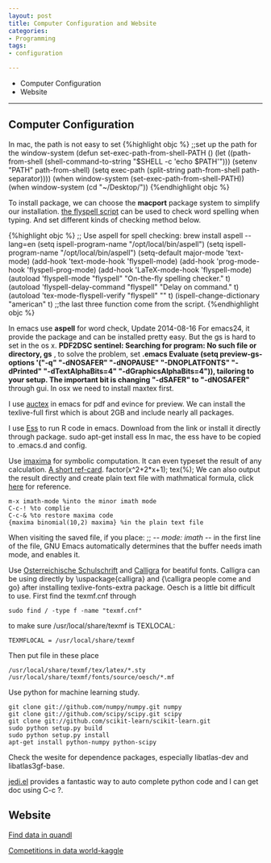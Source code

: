 ```yaml
---
layout: post
title: Computer Configuration and Website
categories:
- Programming
tags:
- configuration

---
```

* Computer Configuration
* Website

---

## Computer Configuration

In mac, the path is not easy to set
{%highlight objc %}
;;set up the path for the window-system
(defun set-exec-path-from-shell-PATH ()
    (let ((path-from-shell (shell-command-to-string "$SHELL -c 'echo $PATH'")))
      (setenv "PATH" path-from-shell)
      (setq exec-path (split-string path-from-shell path-separator))))
(when window-system (set-exec-path-from-shell-PATH))
(when window-system (cd "~/Desktop/"))
{%endhighlight objc %}

To install package, we can choose the **macport** package system to simplify our installation. [the flyspell script](http://www-sop.inria.fr/members/Manuel.Serrano/flyspell/flyspell.html) can be used to check word spelling when typing. And set different kinds of checking method below.

{%highlight objc %}
;; Use aspell for spell checking: brew install aspell --lang=en
(setq ispell-program-name "/opt/local/bin/aspell")
(setq ispell-program-name "/opt/local/bin/aspell")
(setq-default major-mode 'text-mode)
(add-hook 'text-mode-hook 'flyspell-mode)
(add-hook 'prog-mode-hook 'flyspell-prog-mode)
(add-hook 'LaTeX-mode-hook 'flyspell-mode)
(autoload 'flyspell-mode "flyspell" "On-the-fly spelling checker." t)
(autoload 'flyspell-delay-command "flyspell" "Delay on command." t)
(autoload 'tex-mode-flyspell-verify "flyspell" "" t)
(ispell-change-dictionary "american" t)
;;the last three function come from the script.
{%endhighlight objc %}

In emacs use **aspell** for word check, 
Update 2014-08-16 For emacs24, it provide the package and can be installed pretty easy. But the gs is hard to set in the os x. **PDF2DSC sentinel: Searching for program: No such file or directory, gs** , to solve the problem, set **.emacs Evaluate (setq preview-gs-options '("-q" "-dNOSAFER" "-dNOPAUSE" "-DNOPLATFONTS" "-dPrinted" "-dTextAlphaBits=4" "-dGraphicsAlphaBits=4")), tailoring to your setup. The important bit is changing "-dSAFER" to "-dNOSAFER"** through gui. In osx we need to install maxtex first.

I use [auctex](https://www.gnu.org/software/auctex/download-for-unix.html) in emacs for pdf and evince for preview. We can install the texlive-full first which is about 2GB and include nearly all packages.



I use [Ess](http://ess.r-project.org/index.php?Section=download) to run R code in emacs. Download from the link or install it directly through package.
	sudo apt-get install  ess
In mac, the ess have to be copied to .emacs.d and config.


Use [imaxima](https://sites.google.com/site/imaximaimath/download-and-install/easy-install-on-linux) for symbolic computation. It can even typeset the result of any calculation. [A short ref-card](http://hippasus.com/resources/symmath/maximacalc.html).
	factor(x^2+2*x+1);
	tex(%);
We can also output the result directly and create plain text file with mathmatical formula, click [here](https://sites.google.com/site/imaximaimath/imath-overview/tutorial-of-imath) for reference.

	m-x imath-mode %into the minor imath mode
	C-c-! %to complie
	C-c-& %to restore maxima code
	{maxima binomial(10,2) maxima} %in the plain text file


When visiting the saved file, if you place:
;; -*- mode: imath -*-
in the first line of the file, GNU Emacs automatically determines that the buffer needs imath mode, and enables it.

Use [Osterreichische Schulschrift](http://www.tug.dk/FontCatalogue/oesch/) and [Calligra](http://www.tug.dk/FontCatalogue/calligra/) for beatiful fonts. Calligra can be using directly by \uspackage{calligra} and {\calligra people come and go} after installing  texlive-fonts-extra package. Oesch is a little bit difficult to use. First find the texmf.cnf through

	sudo find / -type f -name "texmf.cnf"
	
to make sure /usr/local/share/texmf is TEXLOCAL:

	TEXMFLOCAL = /usr/local/share/texmf
	
Then put file in these place

	/usr/local/share/texmf/tex/latex/*.sty
	/usr/local/share/texmf/fonts/source/oesch/*.mf

Use python for machine learning study.

	git clone git://github.com/numpy/numpy.git numpy
	git clone git://github.com/scipy/scipy.git scipy
	git clone git://github.com/scikit-learn/scikit-learn.git
	sudo python setup.py build
	sudo python setup.py install
	apt-get install python-numpy python-scipy
	
Check the wesite for dependence packages, especially libatlas-dev and libatlas3gf-base.

[jedi.el](http://tkf.github.io/emacs-jedi/latest/) provides a fantastic way to auto complete python code and I can get doc using C-c ?.

## Website
[Find data in quandl](http://quandl.com)

[Competitions in data world-kaggle](http://kaggle.com)

